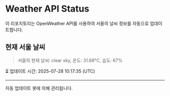 
# Weather API Status

이 리포지토리는 OpenWeather API를 사용하여 서울의 날씨 정보를 자동으로 업데이트합니다.

## 현재 서울 날씨
> 서울의 현재 날씨: clear sky, 온도: 31.68°C, 습도: 67%

⏳ 업데이트 시간: 2025-07-28 10:17:35 (UTC)

---
자동 업데이트 봇에 의해 관리됩니다.
